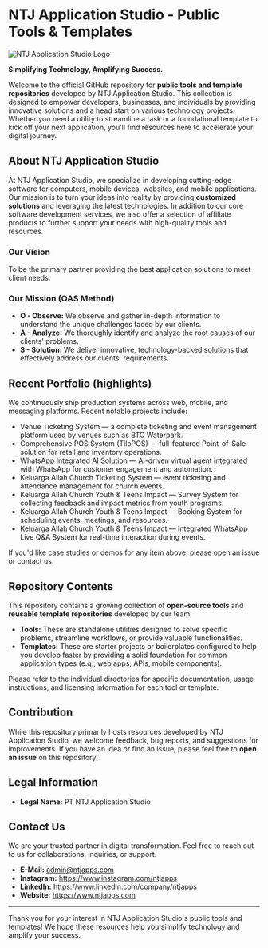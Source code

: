 # NTJ Application Studio - Public Tools & Templates

![NTJ Application Studio Logo](https://avatars.githubusercontent.com/u/38486683?s=200&v=4)

**Simplifying Technology, Amplifying Success.**

Welcome to the official GitHub repository for **public tools and template repositories** developed by NTJ Application Studio. This collection is designed to empower developers, businesses, and individuals by providing innovative solutions and a head start on various technology projects. Whether you need a utility to streamline a task or a foundational template to kick off your next application, you'll find resources here to accelerate your digital journey.


## About NTJ Application Studio

At NTJ Application Studio, we specialize in developing cutting-edge software for computers, mobile devices, websites, and mobile applications. Our mission is to turn your ideas into reality by providing **customized solutions** and leveraging the latest technologies. In addition to our core software development services, we also offer a selection of affiliate products to further support your needs with high-quality tools and resources.

### Our Vision

To be the primary partner providing the best application solutions to meet client needs.

### Our Mission (OAS Method)

* **O - Observe:** We observe and gather in-depth information to understand the unique challenges faced by our clients.
* **A - Analyze:** We thoroughly identify and analyze the root causes of our clients' problems.
* **S - Solution:** We deliver innovative, technology-backed solutions that effectively address our clients' requirements.

## Recent Portfolio (highlights)

We continuously ship production systems across web, mobile, and messaging platforms. Recent notable projects include:

- Venue Ticketing System — a complete ticketing and event management platform used by venues such as BTC Waterpark.
- Comprehensive POS System (TiloPOS) — full-featured Point-of-Sale solution for retail and inventory operations.
- WhatsApp Integrated AI Solution — AI-driven virtual agent integrated with WhatsApp for customer engagement and automation.
- Keluarga Allah Church Ticketing System — event ticketing and attendance management for church events.
- Keluarga Allah Church Youth & Teens Impact — Survey System for collecting feedback and impact metrics from youth programs.
- Keluarga Allah Church Youth & Teens Impact — Booking System for scheduling events, meetings, and resources.
- Keluarga Allah Church Youth & Teens Impact — Integrated WhatsApp Live Q&A System for real-time interaction during events.

If you'd like case studies or demos for any item above, please open an issue or contact us.

## Repository Contents

This repository contains a growing collection of **open-source tools** and **reusable template repositories** developed by our team.

* **Tools:** These are standalone utilities designed to solve specific problems, streamline workflows, or provide valuable functionalities.
* **Templates:** These are starter projects or boilerplates configured to help you develop faster by providing a solid foundation for common application types (e.g., web apps, APIs, mobile components).

Please refer to the individual directories for specific documentation, usage instructions, and licensing information for each tool or template.

## Contribution

While this repository primarily hosts resources developed by NTJ Application Studio, we welcome feedback, bug reports, and suggestions for improvements. If you have an idea or find an issue, please feel free to **open an issue** on this repository.

## Legal Information

* **Legal Name:** PT NTJ Application Studio

## Contact Us

We are your trusted partner in digital transformation. Feel free to reach out to us for collaborations, inquiries, or support.

* **E-Mail:** admin@ntjapps.com
* **Instagram:** https://www.instagram.com/ntjapps
* **LinkedIn:** https://www.linkedin.com/company/ntjapps
* **Website:** https://www.ntjapps.com

---

Thank you for your interest in NTJ Application Studio's public tools and templates! We hope these resources help you simplify technology and amplify your success.